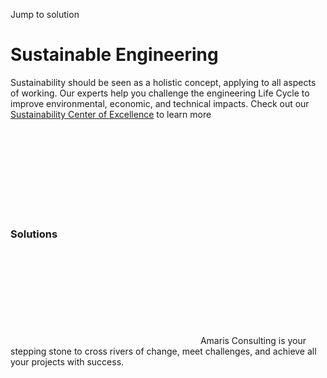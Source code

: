 Jump to solution
#  Sustainable Engineering
Sustainability should be seen as a holistic concept, applying to all aspects of working. Our experts help you challenge the engineering Life Cycle to improve environmental, economic, and technical impacts. Check out our [Sustainability Center of Excellence](https://amaris.com/center-of-excellence/sustainability/) to learn more
![...](data:image/svg+xml,%3Csvg%20xmlns='http://www.w3.org/2000/svg'%20viewBox='0%200%200%200'%3E%3C/svg%3E)
### Solutions
![Amaris Logo](data:image/svg+xml,%3Csvg%20xmlns='http://www.w3.org/2000/svg'%20viewBox='0%200%200%200'%3E%3C/svg%3E)
Amaris Consulting is your stepping stone to cross rivers of change, meet challenges, and achieve all your projects with success.

